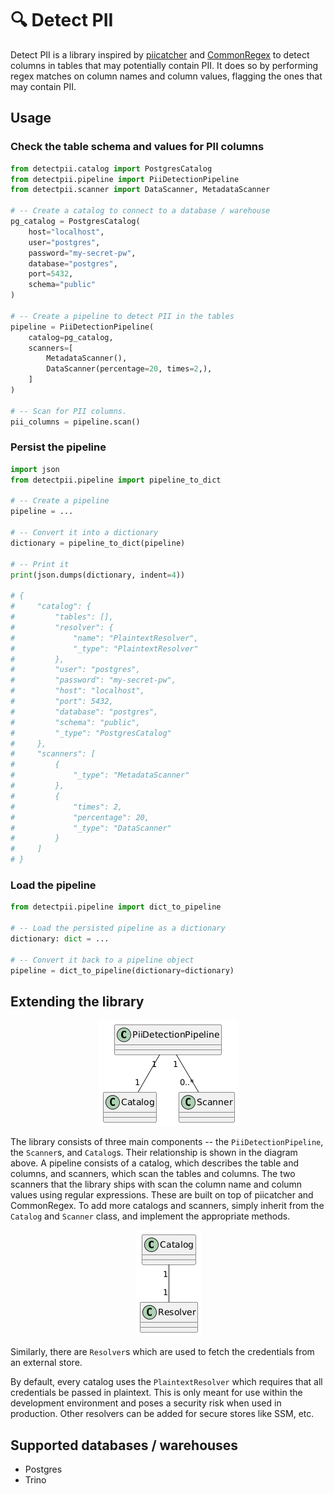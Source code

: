 # 🔍 Detect PII

Detect PII is a library inspired by [piicatcher](https://github.com/tokern/piicatcher) and [CommonRegex](https://github.com/madisonmay/CommonRegex) to detect columns in tables that may potentially contain PII. It does so by performing regex matches 
on column names and column values, flagging the ones that may contain PII.

## Usage

### Check the table schema and values for PII columns
```python
from detectpii.catalog import PostgresCatalog
from detectpii.pipeline import PiiDetectionPipeline
from detectpii.scanner import DataScanner, MetadataScanner

# -- Create a catalog to connect to a database / warehouse
pg_catalog = PostgresCatalog(
    host="localhost",
    user="postgres",
    password="my-secret-pw",
    database="postgres",
    port=5432,
    schema="public"
)

# -- Create a pipeline to detect PII in the tables
pipeline = PiiDetectionPipeline(
    catalog=pg_catalog,
    scanners=[
        MetadataScanner(),
        DataScanner(percentage=20, times=2,),
    ]
)

# -- Scan for PII columns.
pii_columns = pipeline.scan()
```

### Persist the pipeline

```python
import json
from detectpii.pipeline import pipeline_to_dict

# -- Create a pipeline
pipeline = ...

# -- Convert it into a dictionary
dictionary = pipeline_to_dict(pipeline)

# -- Print it
print(json.dumps(dictionary, indent=4))

# {
#     "catalog": {
#         "tables": [],
#         "resolver": {
#             "name": "PlaintextResolver",
#             "_type": "PlaintextResolver"
#         },
#         "user": "postgres",
#         "password": "my-secret-pw",
#         "host": "localhost",
#         "port": 5432,
#         "database": "postgres",
#         "schema": "public",
#         "_type": "PostgresCatalog"
#     },
#     "scanners": [
#         {
#             "_type": "MetadataScanner"
#         },
#         {
#             "times": 2,
#             "percentage": 20,
#             "_type": "DataScanner"
#         }
#     ]
# }
```

### Load the pipeline

```python
from detectpii.pipeline import dict_to_pipeline

# -- Load the persisted pipeline as a dictionary
dictionary: dict = ...

# -- Convert it back to a pipeline object
pipeline = dict_to_pipeline(dictionary=dictionary)
```


## Extending the library

<p align="center">
    <img src="./img/detectpii.png" />
</p>

The library consists of three main components -- the `PiiDetectionPipeline`, the `Scanner`s, and `Catalog`s. Their relationship is shown in the diagram above. 
A pipeline consists of a catalog, which describes the table and columns, and scanners, which scan the tables and columns. 
The two scanners that the library ships with scan the column name and column values using regular expressions. These are built on top of piicatcher and CommonRegex. 
To add more catalogs and scanners, simply inherit from the `Catalog` and `Scanner` class, and implement the appropriate methods.

<p align="center">
    <img src="./img/resolver.png" />
</p>

Similarly, there are `Resolver`s which are used to fetch the credentials from an external store.   

By default, every catalog uses the `PlaintextResolver` which requires that all credentials be passed in plaintext. This is only 
meant for use within the development environment and poses a security risk when used in production. Other resolvers can be added 
for secure stores like SSM, etc.

## Supported databases / warehouses  

* Postgres
* Trino

